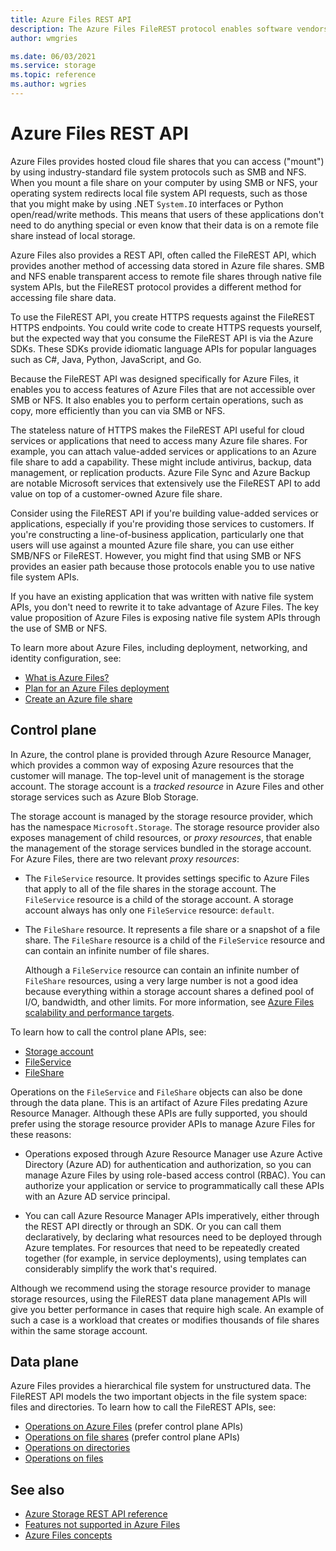 ```yaml
---
title: Azure Files REST API
description: The Azure Files FileREST protocol enables software vendors and regular Azure users to efficiently write applications and services that communicate with Azure file shares.
author: wmgries

ms.date: 06/03/2021
ms.service: storage
ms.topic: reference
ms.author: wgries
---
```


# Azure Files REST API
Azure Files provides hosted cloud file shares that you can access ("mount") by using industry-standard file system protocols such as SMB and NFS. When you mount a file share on your computer by using SMB or NFS, your operating system redirects local file system API requests, such as those that you might make by using .NET `System.IO` interfaces or Python open/read/write methods. This means that users of these applications don't need to do anything special or even know that their data is on a remote file share instead of local storage.

Azure Files also provides a REST API, often called the FileREST API, which provides another method of accessing data stored in Azure file shares. SMB and NFS enable transparent access to remote file shares through native file system APIs, but the FileREST protocol provides a different method for accessing file share data. 

To use the FileREST API, you create HTTPS requests against the FileREST HTTPS endpoints. You could write code to create HTTPS requests yourself, but the expected way that you consume the FileREST API is via the Azure SDKs. These SDKs provide idiomatic language APIs for popular languages such as C#, Java, Python, JavaScript, and Go.

Because the FileREST API was designed specifically for Azure Files, it enables you to access features of Azure Files that are not accessible over SMB or NFS. It also enables you to perform certain operations, such as copy, more efficiently than you can via SMB or NFS. 

The stateless nature of HTTPS makes the FileREST API useful for cloud services or applications that need to access many Azure file shares. For example, you can attach value-added services or applications to an Azure file share to add a capability. These might include antivirus, backup, data management, or replication products. Azure File Sync and Azure Backup are notable Microsoft services that extensively use the FileREST API to add value on top of a customer-owned Azure file share.

Consider using the FileREST API if you're building value-added services or applications, especially if you're providing those services to customers. If you're constructing a line-of-business application, particularly one that users will use against a mounted Azure file share, you can use either SMB/NFS or FileREST. However, you might find that using SMB or NFS provides an easier path because those protocols enable you to use native file system APIs. 

If you have an existing application that was written with native file system APIs, you don't need to rewrite it to take advantage of Azure Files. The key value proposition of Azure Files is exposing native file system APIs through the use of SMB or NFS.

To learn more about Azure Files, including deployment, networking, and identity configuration, see:

- [What is Azure Files?](/azure/storage/files/storage-files-introduction)
- [Plan for an Azure Files deployment](/azure/storage/files/storage-files-planning)
- [Create an Azure file share](/azure/storage/files/storage-how-to-create-file-share)

## Control plane
In Azure, the control plane is provided through Azure Resource Manager, which provides a common way of exposing Azure resources that the customer will manage. The top-level unit of management is the storage account. The storage account is a *tracked resource* in Azure Files and other storage services such as Azure Blob Storage.

The storage account is managed by the storage resource provider, which has the namespace `Microsoft.Storage`. The storage resource provider also exposes management of child resources, or *proxy resources*, that enable the management of the storage services bundled in the storage account. For Azure Files, there are two relevant *proxy resources*:

- The `FileService` resource. It provides settings specific to Azure Files that apply to all of the file shares in the storage account. The `FileService` resource is a child of the storage account. A storage account always has only one `FileService` resource: `default`.

- The `FileShare` resource. It represents a file share or a snapshot of a file share. The `FileShare` resource is a child of the `FileService` resource and can contain an infinite number of file shares. 

  Although a `FileService` resource can contain an infinite number of `FileShare` resources, using a very large number is not a good idea because everything within a storage account shares a defined pool of I/O, bandwidth, and other limits. For more information, see [Azure Files scalability and performance targets](/azure/storage/files/storage-files-scale-targets).

To learn how to call the control plane APIs, see:

- [Storage account](/rest/api/storagerp)
- [FileService](/rest/api/storagerp/file-services)
- [FileShare](/rest/api/storagerp/file-shares)

Operations on the `FileService` and `FileShare` objects can also be done through the data plane. This is an artifact of Azure Files predating Azure Resource Manager. Although these APIs are fully supported, you should prefer using the storage resource provider APIs to manage Azure Files for these reasons:

- Operations exposed through Azure Resource Manager use Azure Active Directory (Azure AD) for authentication and authorization, so you can manage Azure Files by using role-based access control (RBAC). You can authorize your application or service to programmatically call these APIs with an Azure AD service principal.

- You can call Azure Resource Manager APIs imperatively, either through the REST API directly or through an SDK. Or you can call them declaratively, by declaring what resources need to be deployed through Azure templates. For resources that need to be repeatedly created together (for example, in service deployments), using templates can considerably simplify the work that's required.

Although we recommend using the storage resource provider to manage storage resources, using the FileREST data plane management APIs will give you better performance in cases that require high scale. An example of such a case is a workload that creates or modifies thousands of file shares within the same storage account.

## Data plane
Azure Files provides a hierarchical file system for unstructured data. The FileREST API models the two important objects in the file system space: files and directories. To learn how to call the FileREST APIs, see:

- [Operations on Azure Files](Operations-on-the-Account--File-Service-.md) (prefer control plane APIs)
- [Operations on file shares](Operations-on-Shares--File-Service-.md) (prefer control plane APIs)
- [Operations on directories](Operations-on-Directories.md)
- [Operations on files](Operations-on-Files.md)

## See also
- [Azure Storage REST API reference](Azure-Storage-Services-REST-API-Reference.md)
- [Features not supported in Azure Files](Features-Not-Supported-By-the-Azure-File-Service.md)
- [Azure Files concepts](File-Service-Concepts.md)
